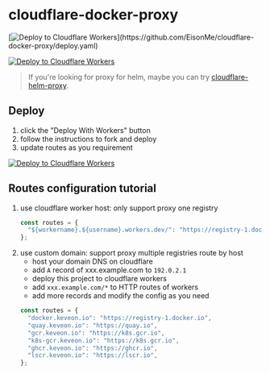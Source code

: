 # cloudflare-docker-proxy

[![Deploy to Cloudflare Workers]([https://github.com/keveon/cloudflare-docker-proxy](https://github.com/EisonMe/cloudflare-docker-proxy)/actions/workflows/deploy.yaml/badge.svg)](https://github.com/EisonMe/cloudflare-docker-proxy/deploy.yaml)

[![Deploy to Cloudflare Workers](https://deploy.workers.cloudflare.com/button)](https://deploy.workers.cloudflare.com/?url=https://github.com/EisonMe/cloudflare-docker-proxy)

> If you're looking for proxy for helm, maybe you can try [cloudflare-helm-proxy](https://github.com/ciiiii/cloudflare-helm-proxy).

## Deploy

1. click the "Deploy With Workers" button
2. follow the instructions to fork and deploy
3. update routes as you requirement

[![Deploy to Cloudflare Workers](https://deploy.workers.cloudflare.com/button)](https://deploy.workers.cloudflare.com/?url=https://github.com/EisonMe/cloudflare-docker-proxy)

## Routes configuration tutorial

1. use cloudflare worker host: only support proxy one registry
   ```javascript
   const routes = {
     "${workername}.${username}.workers.dev/": "https://registry-1.docker.io",
   };
   ```
2. use custom domain: support proxy multiple registries route by host
   - host your domain DNS on cloudflare
   - add `A` record of xxx.example.com to `192.0.2.1`
   - deploy this project to cloudflare workers
   - add `xxx.example.com/*` to HTTP routes of workers
   - add more records and modify the config as you need
   ```javascript
   const routes = {
     "docker.keveon.io": "https://registry-1.docker.io",
     "quay.keveon.io": "https://quay.io",
     "gcr.keveon.io": "https://k8s.gcr.io",
     "k8s-gcr.keveon.io": "https://k8s.gcr.io",
     "ghcr.keveon.io": "https://ghcr.io",
     "lscr.keveon.io": "https://lscr.io",
   };
   ```

